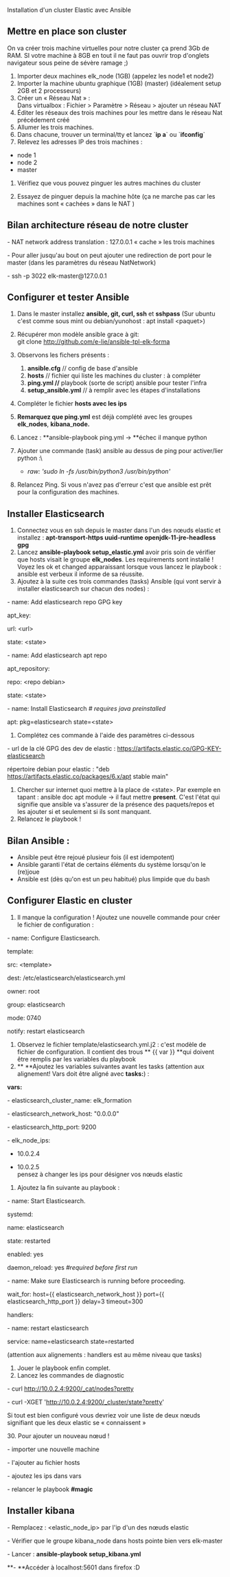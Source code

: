 Installation d'un cluster Elastic avec Ansible

## Mettre en place son cluster

On va créer trois machine virtuelles pour notre cluster ça prend 3Gb de
RAM. SI votre machine à 8GB en tout il ne faut pas ouvrir trop d'onglets
navigateur sous peine de sévère ramage ;)

1.  Importer deux machines elk_node (1GB) (appelez les node1 et node2)
2.  Importer la machine ubuntu graphique (1GB) (master) (idéalement
    setup 2GB et 2 processeurs)
3.  Créer un « Réseau Nat » :\
    Dans virtualbox : Fichier \> Paramètre \> Réseau \> ajouter un
    réseau NAT
4.  Éditer les réseaux des trois machines pour les mettre dans le réseau
    Nat précédement créé
5.  Allumer les trois machines.
6.  Dans chacune, trouver un terminal/tty et lancez \`**ip a**\` ou
    \`**ifconfig**\`
7.  Relevez les adresses IP des trois machines :

-   node 1
-   node 2
-   master

1.  Vérifiez que vous pouvez pinguer les autres machines du cluster

2.  Essayez de pinguer depuis la machine hôte (ça ne marche pas car les
    machines sont « cachées » dans le NAT )

## Bilan architecture réseau de notre cluster

\- NAT network address translation : 127.0.0.1 « cache » les trois
machines

\- Pour aller jusqu'au bout on peut ajouter une redirection de port pour
le master (dans les paramètres du réseau NatNetwork)

\- ssh -p 3022 elk-master\@127.0.0.1

## Configurer et tester Ansible

1.  Dans le master installez **ansible, git, curl, ssh** et **sshpass**
    (Sur ubuntu c'est comme sous mint ou debian/yunohost : apt install
    \<paquet\>)

2.  Récupérer mon modèle ansible grace à git:\
    git clone <http://github.com/e-lie/ansible-tpl-elk-forma>

3.  Observons les fichers présents :

    1.  **ansible.cfg** // config de base d'ansible
    2.  **hosts** // fichier qui liste les machines du cluster : à
        compléter
    3.  **ping.yml //** playbook (sorte de script) ansible pour tester
        l'infra
    4.  **setup_ansible.yml** // à remplir avec les étapes
        d'installations

4.  Compléter le fichier **hosts avec les ips**

5.  **Remarquez que ping.yml** est déjà complété avec les groupes
    **elk**\_**nodes**, **kibana**\_**node.**

6.  Lancez : **ansible-playbook ping.yml → **échec il manque python

7.  Ajouter une commande (task) ansible au dessus de ping pour
    activer/lier python :\
    - *raw: \'sudo ln -fs /usr/bin/python3 /usr/bin/python\'*

8.  Relancez Ping. Si vous n'avez pas d'erreur c'est que ansible est
    prêt pour la configuration des machines.

## Installer Elasticsearch

1.  Connectez vous en ssh depuis le master dans l'un des nœuds elastic
    et installez : **apt-transport-https uuid-runtime
    openjdk-11-jre-headless gpg**
2.   Lancez **ansible-playbook setup\_elastic.yml** avoir pris soin de
    vérifier que hosts visait le groupe **elk_nodes**. Les requirements
    sont installé ! Voyez les ok et changed apparaissant lorsque vous
    lancez le playbook : ansible est verbeux il informe de sa réussite.
3.   Ajoutez à la suite ces trois commandes (tasks) Ansible (qui vont
    servir à installer elasticsearch sur chacun des nodes) :

\- name: Add elasticsearch repo GPG key

apt_key:

url: \<url\>

state: \<state\>

\- name: Add elasticsearch apt repo

apt_repository:

repo: \<repo debian\>

state: \<state\>

\- name: Install Elasticsearch *\# requires java preinstalled*

apt: pkg=elasticsearch state=\<state\>

1.   Complétez ces commande à l'aide des paramètres ci-dessous

\- url de la clé GPG des dev de elastic :
https://artifacts.elastic.co/GPG-KEY-elasticsearch

répertoire debian pour elastic : \"deb
https://artifacts.elastic.co/packages/6.x/apt stable main\"

1.   Chercher sur internet quoi mettre à la place de \<state\>. Par
    exemple en tapant : ansible doc apt module → il faut mettre
    **present**. C'est l'état qui signifie que ansible va s'assurer de
    la présence des paquets/repos et les ajouter si et seulement si ils
    sont manquant.
2.   Relancez le playbook !

## Bilan Ansible :

-   Ansible peut être rejoué plusieur fois (il est idempotent)
-   Ansible garanti l'état de certains éléments du système lorsqu'on le
    (re)joue
-   Ansible est (dès qu'on est un peu habitué) plus limpide que du bash

## Configurer Elastic en cluster

1.   Il manque la configuration ! Ajoutez une nouvelle commande pour
    créer le fichier de configuration :

\- name: Configure Elasticsearch.

template:

src: \<template\>

dest: /etc/elasticsearch/elasticsearch.yml

owner: root

group: elasticsearch

mode: 0740

notify: restart elasticsearch

1.  Observez le fichier template/elasticsearch.yml.j2 : c'est modèle de
    fichier de configuration. Il contient des trous ** {{ var }} **qui
    doivent être remplis par les variables du playbook
2.  ** **Ajoutez les variables suivantes avant les tasks (attention aux
    alignement! Vars doit être aligné avec **tasks:**) :

**vars:**

\- elasticsearch_cluster_name: elk_formation

\- elasticsearch_network_host: \"0.0.0.0\"

\- elasticsearch_http_port: 9200

\- elk_node_ips:

- 10.0.2.4

- 10.0.2.5\
pensez à changer les ips pour désigner vos nœuds elastic

1.   Ajoutez la fin suivante au playbook :

\- name: Start Elasticsearch.

systemd:

name: elasticsearch

state: restarted

enabled: yes

daemon_reload: yes *\#required before first run*

\- name: Make sure Elasticsearch is running before proceeding.

wait_for: host={{ elasticsearch_network_host }} port={{
elasticsearch_http_port }} delay=3 timeout=300

handlers:

\- name: restart elasticsearch

service: name=elasticsearch state=restarted

(attention aux alignements : handlers est au même niveau que tasks)

1.   Jouer le playbook enfin complet.
2.   Lancez les commandes de diagnostic

\- curl
[http://](http://10.0.2.4:9200/_cat/nodes?pretty)[10.0.2.4](http://10.0.2.4:9200/_cat/nodes?pretty)[:9200/\_cat/nodes?pretty](http://10.0.2.4:9200/_cat/nodes?pretty)

\- curl -XGET
\'[http://](http://10.0.2.4:9200/_cluster/state?pretty)[10.0.2.4](http://10.0.2.4:9200/_cluster/state?pretty)[:9200/\_cluster/state?pretty](http://10.0.2.4:9200/_cluster/state?pretty)\'

Si tout est bien configuré vous devriez voir une liste de deux nœuds
signifiant que les deux elastic se « connaissent »

30\. Pour ajouter un nouveau nœud !

\- importer une nouvelle machine

\- l'ajouter au fichier hosts

\- ajoutez les ips dans vars

\- relancer le playbook **\#magic**

## Installer kibana

\- Remplacez : \<elastic_node_ip\> par l'ip d'un des nœuds elastic

\- Vérifier que le groupe kibana_node dans hosts pointe bien vers
elk-master

\- Lancer : **ansible-playbook setup_kibana.yml**

**- **Accéder à localhost:5601 dans firefox :D

